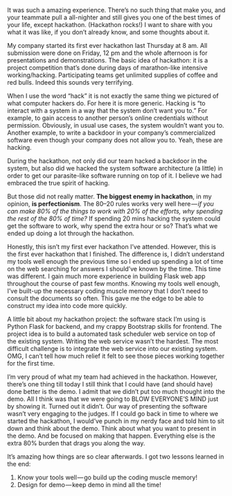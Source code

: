 It was such a amazing experience. There’s no such thing that make you,
and your teammate pull a all-nighter and still gives you one of the
best times of your life, except hackathon. (Hackathon rocks!) I want to
share with you what it was like, if you don’t already know, and some
thoughts about it.

My company started its first ever hackathon last Thursday at 8 am. 
All submission were done on Friday, 12 pm and the whole afternoon is
for presentations and demonstrations. The basic idea of hackathon: 
it is a project competition that’s done during days of marathon-like 
intensive working/hacking. Participating teams get unlimited supplies 
of coffee and red bulls. Indeed this sounds very terrifying.

<!-- more -->

When I use the word “hack” it is not exactly the same thing we pictured 
of what computer hackers do. For here it is more generic. Hacking is 
“to interact with a system in a way that the system don’t want you to.” 
For example, to gain access to another person’s online credentials without 
permission. Obviously, in usual use cases, the system wouldn’t want you to. 
Another example, to write a backdoor in your company’s commercialized 
software even though your company does not allow you to. Yeah, these are hacking.

During the hackathon, not only did our team hacked a backdoor in the system, 
but also did we hacked the system software architecture (a little) in order 
to get our parasite-like software running on top of it. I believe we had 
embraced the true spirit of hacking.

But those did not really matter. __The biggest enemy in hackathon__, in my opinion, 
__is perfectionism__. The 80–20 rules works very well here — _if you can make 80% 
of the things to work with 20% of the efforts, why spending the rest of the 80% of
time?_ If spending 20 mins hacking the system could get the software to work, why 
spend the extra hour or so? That’s what we ended up doing a lot through the hackathon.

Honestly, this isn’t my first ever hackathon I’ve attended. However, this is the 
first ever hackathon that I finished. The difference is, I didn’t understand my 
tools well enough the previous time so I ended up spending a lot of time on the 
web searching for answers I should’ve known by the time. This time was different. 
I gain much more experience in building Flask web app throughout the course of 
past few months. Knowing my tools well enough, I’ve built-up the necessary coding
muscle memory that I don’t need to consult the documents so often. This gave me 
the edge to be able to construct my idea into code more quickly.

A little bit about my hackathon project: the software stack I’m using is Python 
Flask for backend, and my crappy Bootstrap skills for frontend. The project idea is to
build a automated task scheduler web service on top of the existing system. Writing 
the web service wasn’t the hardest. The most difficult challenge is to integrate 
the web service into our existing system. OMG, I can’t tell how much relief it 
felt to see those pieces working together for the first time.

I’m very proud of what my team had achieved in the hackathon. However, there’s one 
thing till today I still think that I could have (and should have) done better is 
the demo. I admit that we didn’t put too much thought into the demo. All I think 
was that we were going to BLOW EVERYONE’S MIND just by showing it. Turned out it
didn’t. Our way of presenting the software wasn’t very engaging to the judges. If
I could go back in time to where we started the hackathon, I would’ve punch in my
nerdy face and told him to sit down and think about the demo. Think about what 
you want to present in the demo. And be focused on making that happen. Everything
else is the extra 80% burden that drags you along the way.

It’s amazing how things are so clear afterwards. I got two lessons learned in the end:
1. Know your tools well — go build up the coding muscle memory!
1. Design for demo — keep demo in mind all the time!

